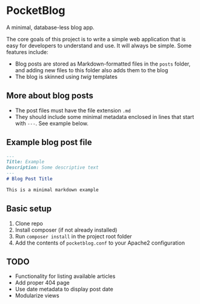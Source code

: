 # PocketBlog

A minimal, database-less blog app. 

The core goals of this project is to write a simple web application that is easy for developers to understand and use. It will always be simple. Some features include:

* Blog posts are stored as Markdown-formatted files in the `posts` folder, and adding new files to this folder also adds them to the blog
* The blog is skinned using *twig* templates

## More about blog posts

* The post files must have the file extension `.md`
* They should include some minimal metadata enclosed in lines that start with `---`. See example below.

## Example blog post file
```markdown
---
Title: Example
Description: Some descriptive text
---
# Blog Post Title

This is a minimal markdown example
```

## Basic setup

1. Clone repo
2. Install composer (if not already installed)
3. Run `composer install` in the project root folder
4. Add the contents of `pocketblog.conf` to your Apache2 configuration

## TODO

- Functionality for listing available articles
- Add proper 404 page
- Use date metadata to display post date
- Modularize views
